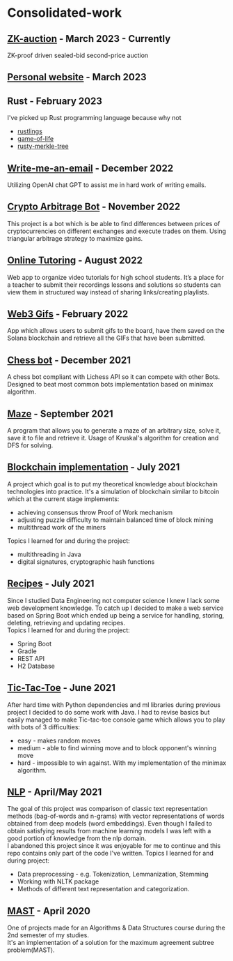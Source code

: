 # Consolidated-work

## [ZK-auction](https://github.com/bulaimaslo/zk-auction)  -  March 2023 - Currently
ZK-proof driven sealed-bid second-price auction

## [Personal website](https://github.com/bulaimaslo/bulaimaslo.github.io) - March 2023 

## Rust - February 2023 
I've picked up Rust programming language because why not
- [rustlings](https://github.com/bulaimaslo/rustlings)
- [game-of-life](https://github.com/bulaimaslo/game-of-life)
- [rusty-merkle-tree](https://github.com/bulaimaslo/rusty-merkle-tree)
 

## [Write-me-an-email](https://github.com/bulaimaslo/create-me-an-email)  -  December 2022 
Utilizing OpenAI chat GPT to assist me in hard work of writing emails. 

## [Crypto Arbitrage Bot](https://github.com/bulaimaslo/crypto-arb)  -  November 2022
This project is a bot which is be able to find differences between prices of cryptocurrencies on different exchanges and execute trades on them. Using triangular arbitrage strategy to maximize gains. 


## [Online Tutoring](https://github.com/bulaimaslo/ChemApp)  -  August 2022
Web app to organize video tutorials for high school students. It’s a place for a teacher to
submit their recordings lessons and solutions so students can view them in structured way instead of sharing
links/creating playlists.

## [Web3 Gifs](https://github.com/bulaimaslo/web3gifs)  -  February 2022
App which allows users to submit gifs to the board, have them saved on the Solana blockchain and retrieve all the GIFs that have been submitted. 

## [Chess bot](https://github.com/bulaimaslo/lichess-bot)  -  December 2021
A chess bot compliant with Lichess API so it can compete with other Bots. Designed to beat
most common bots implementation based on minimax algorithm.

## [Maze](https://github.com/bulaimaslo/Maze)  -  September 2021
A program that allows you to generate a maze of an arbitrary size, solve it, save it to file and retrieve it.
Usage of Kruskal's algorithm for creation and DFS for solving.

## [Blockchain implementation](https://github.com/bulaimaslo/Blockchain)  -  July 2021 
A project which goal is to put my theoretical knowledge about blockchain technologies into practice. It's a simulation of blockchain similar to bitcoin which at the current stage implements:
 - achieving consensus throw Proof of Work mechanism
 - adjusting puzzle difficulty to maintain balanced time of block mining
 - multithread work of the miners

Topics I learned for and during the project:
 - multithreading in Java
 - digital signatures, cryptographic hash functions

## [Recipes](https://github.com/bulaimaslo/Recipes)  -  July 2021
Since I studied Data Engineering not computer science I knew I lack some web development knowledge. To catch up I decided to make a web service based on Spring Boot which ended up being a service for handling, storing, deleting, retrieving and updating recipes.  
Topics I learned for and during the project:
 - Spring Boot
 - Gradle
 - REST API
 - H2 Database

## [Tic-Tac-Toe](https://github.com/bulaimaslo/tictactoe)  -  June 2021
After hard time with Python dependencies and ml libraries during previous project I decided to do some work with Java.
I had to revise basics but easily managed to make Tic-tac-toe console game which allows you to play with bots of 3 difficulties:  
 - easy - makes random moves
 - medium - able to find winning move and to block opponent's winning move
 - hard - impossible to win against. With my implementation of the minimax algorithm.

## [NLP](https://github.com/bulaimaslo/NLP)  -  April/May 2021
The goal of this project was comparison of classic text representation methods (bag-of-words and n-grams) with vector representations of words obtained from deep models (word embeddings). Even though I failed to obtain satisfying results from machine learning models I was left with a good portion of knowledge from the nlp domain.  
I abandoned this project since it was enjoyable for me to continue and this repo contains only part of the code I've written.
Topics I learned for and during project:
 - Data preprocessing - e.g. Tokenization, Lemmanization, Stemming
 - Working with NLTK package
 - Methods of different text representation and categorization.

## [MAST](https://github.com/bulaimaslo/MAST)  -  April 2020
One of projects made for an Algorithms & Data Structures course during the 2nd semester of my studies.  
It's an implementation of a solution for the maximum agreement subtree problem(MAST).


